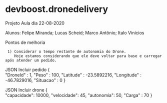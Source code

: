 # devboost.dronedelivery

Projeto Aula dia 22-08-2020

Alunos: Felipe Miranda; Lucas Scheid; Marco Antônio; Italo Vinícios
		
Pontos de melhoria

     1) Considerar o tempo restante de autonomia do Drone.
	    Hoje estamos considerando que ele deve voltar para base e carregar após atender um pedido.
		
JSON Incluir pedido 
{      
"DroneId" : 1,
"Peso" : 100,
"Latitude" : -23.5892216,
"Longitude" : -46.7829016,
"Situacao" : 0
}

JSON Incluir drone 
{      
    "capacidade": 10000,
    "velocidade": 45,
    "autonomia": 50,
    "Carga" : 70 
}
 
